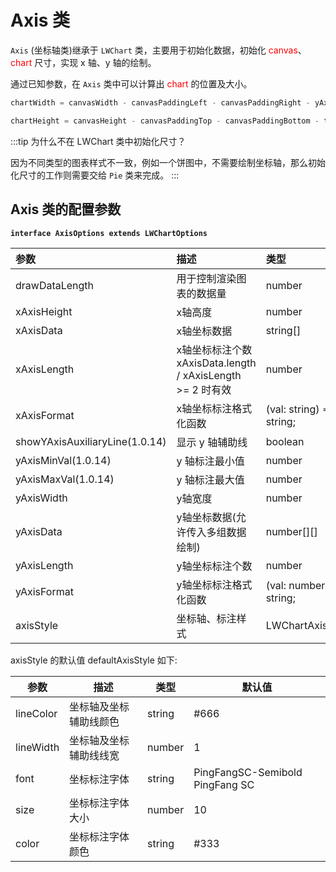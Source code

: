 # Axis 类

`Axis` (坐标轴类)继承于 `LWChart` 类，主要用于初始化数据，初始化 <font color=red>canvas</font>、<font color=red>chart</font> 尺寸，实现 x 轴、y 轴的绘制。

通过已知参数，在 `Axis` 类中可以计算出 <font color=red>chart</font> 的位置及大小。

```ts
chartWidth = canvasWidth - canvasPaddingLeft - canvasPaddingRight - yAxisWidth;

chartHeight = canvasHeight - canvasPaddingTop - canvasPaddingBottom - titleBarHeight - xAxisHeight;
```


:::tip 为什么不在 LWChart 类中初始化尺寸？

因为不同类型的图表样式不一致，例如一个饼图中，不需要绘制坐标轴，那么初始化尺寸的工作则需要交给 `Pie` 类来完成。
:::


## Axis 类的配置参数

**`interface AxisOptions extends LWChartOptions`**


|      参数      |                              描述                              |           类型           |      默认值      |
| :------------- | :------------------------------------------------------------- | :----------------------- | :--------------- |
| drawDataLength | 用于控制渲染图表的数据量                                       | number                   | 7                |
| xAxisHeight    | x轴高度                                                        | number                   | 30               |
| xAxisData      | x轴坐标数据                                                    | string[]                 | []               |
| xAxisLength    | x轴坐标标注个数 xAxisData.length / xAxisLength >= 2 时有效 | number                   | 10               |
| xAxisFormat    | x轴坐标标注格式化函数                                          | (val: string) => string; | --               |
| showYAxisAuxiliaryLine(1.0.14)    | 显示 y 轴辅助线                                          | boolean | true               |
| yAxisMinVal(1.0.14)    | y 轴标注最小值                                          | number | --               |
| yAxisMaxVal(1.0.14)    | y 轴标注最大值                                          | number | --               |
| yAxisWidth     | y轴宽度                                                        | number                   | 30               |
| yAxisData      | y轴坐标数据(允许传入多组数据绘制)                              | number[][]               | []               |
| yAxisLength    | y轴坐标标注个数                                                | number                   | 10               |
| yAxisFormat    | y轴坐标标注格式化函数                                          | (val: number) => string; | --               |
| axisStyle      | 坐标轴、标注样式                                               | LWChartAxisStyle         | defaultAxisStyle |




axisStyle 的默认值 defaultAxisStyle 如下:

|   参数    |          描述          |  类型  |             默认值              |
| --------- | ---------------------- | ------ | ------------------------------- |
| lineColor | 坐标轴及坐标辅助线颜色 | string | #666                            |
| lineWidth | 坐标轴及坐标辅助线线宽 | number | 1                               |
| font      | 坐标标注字体           | string | PingFangSC-Semibold PingFang SC |
| size      | 坐标标注字体大小       | number | 10                              |
| color     | 坐标标注字体颜色       | string | #333                            |


